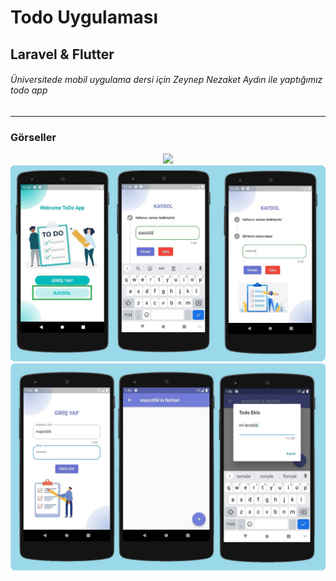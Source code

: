 # Todo Uygulaması
## Laravel & Flutter
###### Üniversitede mobil uygulama dersi için Zeynep Nezaket Aydın ile yaptığımız todo app
---
### Görseller

<div align="center">
    <img src="./readme/mobil_onizleme.gif" />
    <img src="./readme/mobil1.jpg" />
    <img src="./readme/mobil2.jpg" />
</div>
